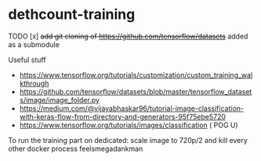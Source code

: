 # dethcount-training
TODO
[x] ~~add git cloning of https://github.com/tensorflow/datasets~~ added as a submodule

Useful stuff
 * https://www.tensorflow.org/tutorials/customization/custom_training_walkthrough
 * https://github.com/tensorflow/datasets/blob/master/tensorflow_datasets/image/image_folder.py
 * https://medium.com/@vijayabhaskar96/tutorial-image-classification-with-keras-flow-from-directory-and-generators-95f75ebe5720
 * https://www.tensorflow.org/tutorials/images/classification ( POG U)

 To run the training part on dedicated: scale image to 720p/2 and kill every other docker process feelsmegadankman